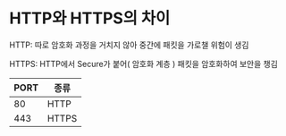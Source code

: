 # HTTP와 HTTPS의 차이

HTTP: 따로 암호화 과정을 거치지 않아 중간에 패킷을 가로챌 위험이 생김

HTTPS: HTTP에서 Secure가 붙어( 암호화 계층 ) 패킷을 암호화하여 보안을 챙김

|PORT|종류|
|--|--|
|80|HTTP|
|443|HTTPS|